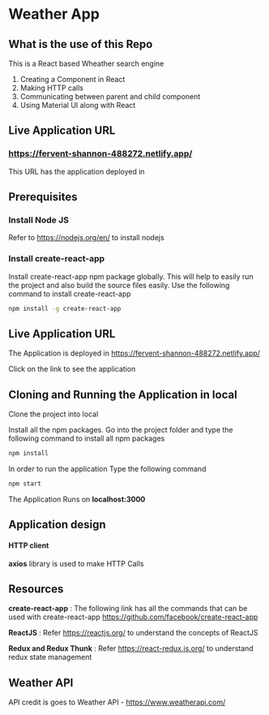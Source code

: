 # Weather App

## What is the use of this Repo

This is a React based Wheather search engine

1. Creating a Component in React
2. Making HTTP calls
3. Communicating between parent and child component
4. Using Material UI along with React

## Live Application URL

### https://fervent-shannon-488272.netlify.app/

This URL has the application deployed in

## Prerequisites

### Install Node JS

Refer to https://nodejs.org/en/ to install nodejs

### Install create-react-app

Install create-react-app npm package globally. This will help to easily run the project and also build the source files easily. Use the following command to install create-react-app

```bash
npm install -g create-react-app
```

## Live Application URL

The Application is deployed in https://fervent-shannon-488272.netlify.app/

Click on the link to see the application

## Cloning and Running the Application in local

Clone the project into local

Install all the npm packages. Go into the project folder and type the following command to install all npm packages

```bash
npm install
```

In order to run the application Type the following command

```bash
npm start
```

The Application Runs on **localhost:3000**

## Application design

#### HTTP client

**axios** library is used to make HTTP Calls

## Resources

**create-react-app** : The following link has all the commands that can be used with create-react-app
https://github.com/facebook/create-react-app

**ReactJS** : Refer https://reactjs.org/ to understand the concepts of ReactJS

**Redux and Redux Thunk** : Refer https://react-redux.js.org/ to understand redux state management

## Weather API

API credit is goes to Weather API - https://www.weatherapi.com/
